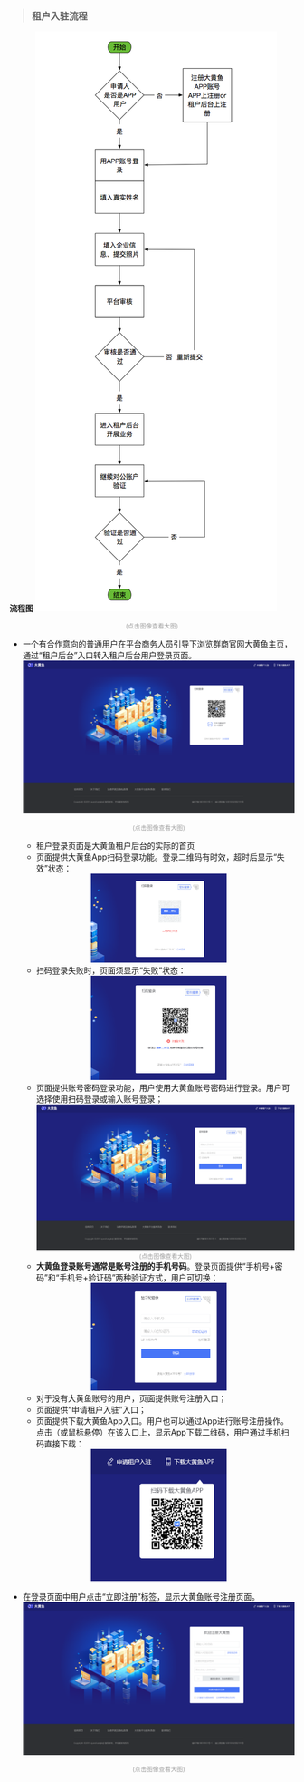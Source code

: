 >### 租户入驻流程

**流程图**
![租户入驻流程](../img/租户入驻流程.png)<div style="font-size:8pt;color:#a0a0a0;text-align:center">(点击图像查看大图)</div>  

* 一个有合作意向的普通用户在平台商务人员引导下浏览群商官网大黄鱼主页，通过“租户后台”入口转入租户后台用户登录页面。
![大黄鱼租户登录](../img/登录1.png)<div style="font-size:8pt;color:#a0a0a0;text-align:center">(点击图像查看大图)</div>  
  * 租户登录页面是大黄鱼租户后台的实际的首页
  * 页面提供大黄鱼App扫码登录功能。登录二维码有时效，超时后显示“失效”状态： 
  <div style="width:50%;margin:auto">
  <img alt="登录二维码失效" src="../img/登录1—二维码失效.png" />
  </div>  

  * 扫码登录失败时，页面须显示“失败”状态：
  <div style="width:50%;margin:auto"><img alt="扫码登录失败" src="../img/登录1—扫码失败.png"/></div>  

  * 页面提供账号密码登录功能，用户使用大黄鱼账号密码进行登录。用户可选择使用扫码登录或输入账号登录； 
  ![账号密码登录](../img/登录2.png)<div style="font-size:8pt;color:#a0a0a0;text-align:center">(点击图像查看大图)</div>  
  * **大黄鱼登录账号通常是账号注册的手机号码**。登录页面提供“手机号+密码”和“手机号+验证码”两种验证方式，用户可切换：
  <div style="width:50%;margin:auto"><img alt="扫码登录失败" src="../img/登录3.png"/></div>  

  * 对于没有大黄鱼账号的用户，页面提供账号注册入口；
  * 页面提供“申请租户入驻”入口；
  * 页面提供下载大黄鱼App入口。用户也可以通过App进行账号注册操作。点击（或鼠标悬停）在该入口上，显示App下载二维码，用户通过手机扫码直接下载： 
  <div style="width:50%;margin:auto">
  <img alt="扫码下载App" src="../img/登录1—APP下载二维码.png" />
  </div>

* 在登录页面中用户点击“立即注册”标签，显示大黄鱼账号注册页面。
![账号注册](../img/注册1.png)<div style="font-size:8pt;color:#a0a0a0;text-align:center">(点击图像查看大图)</div>  